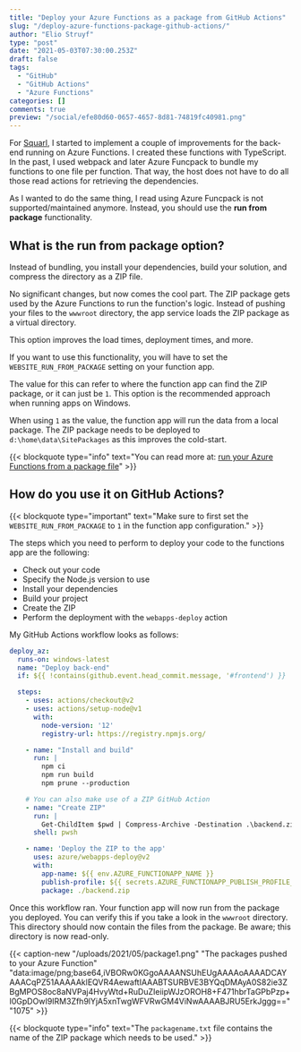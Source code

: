 ```yaml
---
title: "Deploy your Azure Functions as a package from GitHub Actions"
slug: "/deploy-azure-functions-package-github-actions/"
author: "Elio Struyf"
type: "post"
date: "2021-05-03T07:30:00.253Z"
draft: false
tags:
  - "GitHub"
  - "GitHub Actions"
  - "Azure Functions"
categories: []
comments: true
preview: "/social/efe80d60-0657-4657-8d81-74819fc40981.png"
---
```


For [Squarl](https://squarl.com), I started to implement a couple of improvements for the back-end running on Azure Functions. I created these functions with TypeScript. In the past, I used webpack and later Azure Funcpack to bundle my functions to one file per function. That way, the host does not have to do all those read actions for retrieving the dependencies.

As I wanted to do the same thing, I read using Azure Funcpack is not supported/maintained anymore. Instead, you should use the **run from package** functionality.

## What is the **run from package** option?

Instead of bundling, you install your dependencies, build your solution, and compress the directory as a ZIP file. 

No significant changes, but now comes the cool part. The ZIP package gets used by the Azure Functions to run the function's logic. Instead of pushing your files to the `wwwroot` directory, the app service loads the ZIP package as a virtual directory.

This option improves the load times, deployment times, and more.

If you want to use this functionality, you will have to set the `WEBSITE_RUN_FROM_PACKAGE` setting on your function app.

The value for this can refer to where the function app can find the ZIP package, or it can just be `1`. This option is the recommended approach when running apps on Windows. 

When using `1` as the value, the function app will run the data from a local package. The ZIP package needs to be deployed to `d:\home\data\SitePackages` as this improves the cold-start.

{{< blockquote type="info" text="You can read more at: [run your Azure Functions from a package file](https://docs.microsoft.com/en-gb/azure/azure-functions/run-functions-from-deployment-package#adding-the-website_run_from_package-setting)" >}}

## How do you use it on GitHub Actions?

{{< blockquote type="important" text="Make sure to first set the `WEBSITE_RUN_FROM_PACKAGE` to `1` in the function app configuration." >}}

The steps which you need to perform to deploy your code to the functions app are the following:

- Check out your code
- Specify the Node.js version to use
- Install your dependencies
- Build your project
- Create the ZIP
- Perform the deployment with the `webapps-deploy` action

My GitHub Actions workflow looks as follows:

```yaml
deploy_az:
  runs-on: windows-latest
  name: "Deploy back-end"
  if: ${{ !contains(github.event.head_commit.message, '#frontend') }}

  steps:
    - uses: actions/checkout@v2
    - uses: actions/setup-node@v1
      with:
        node-version: '12'
        registry-url: https://registry.npmjs.org/

    - name: "Install and build"
      run: |
        npm ci
        npm run build
        npm prune --production

    # You can also make use of a ZIP GitHub Action
    - name: "Create ZIP"
      run: |
        Get-ChildItem $pwd | Compress-Archive -Destination .\backend.zip
      shell: pwsh

    - name: 'Deploy the ZIP to the app'
      uses: azure/webapps-deploy@v2
      with:
        app-name: ${{ env.AZURE_FUNCTIONAPP_NAME }}
        publish-profile: ${{ secrets.AZURE_FUNCTIONAPP_PUBLISH_PROFILE_DEV }}
        package: ./backend.zip
```

Once this workflow ran. Your function app will now run from the package you deployed. You can verify this if you take a look in the `wwwroot` directory. This directory should now contain the files from the package. Be aware; this directory is now read-only.

{{< caption-new "/uploads/2021/05/package1.png" "The packages pushed to your Azure Function"  "data:image/png;base64,iVBORw0KGgoAAAANSUhEUgAAAAoAAAADCAYAAACqPZ51AAAAAklEQVR4AewaftIAAABTSURBVE3BYQqDMAyA0S82ie3ZBgMPOS8oc8aNVPaj4HvyWtd+RuDuZIeiipWJzOROH8+F471hbrTaGPbPzp+I0GpDOwI9IRM3Zfh9lYjA5xnTwgWFVRwGM4ViNwAAAABJRU5ErkJggg==" "1075" >}}

{{< blockquote type="info" text="The `packagename.txt` file contains the name of the ZIP package which needs to be used." >}}